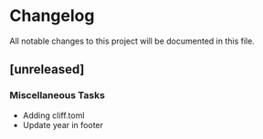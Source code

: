# Changelog
All notable changes to this project will be documented in this file.

## [unreleased]

### Miscellaneous Tasks

- Adding cliff.toml
- Update year in footer

<!-- generated by git-cliff -->
